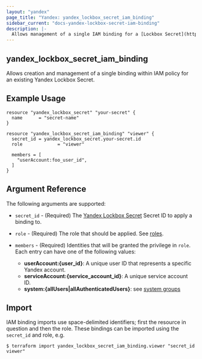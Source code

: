 ```yaml
---
layout: "yandex"
page_title: "Yandex: yandex_lockbox_secret_iam_binding"
sidebar_current: "docs-yandex-lockbox-secret-iam-binding"
description: |-
  Allows management of a single IAM binding for a [Lockbox Secret](https://cloud.yandex.com/docs/lockbox/).
---
```


## yandex\_lockbox\_secret\_iam\_binding

Allows creation and management of a single binding within IAM policy for
an existing Yandex Lockbox Secret.

## Example Usage

```hcl
resource "yandex_lockbox_secret" "your-secret" {
  name      = "secret-name"
}

resource "yandex_lockbox_secret_iam_binding" "viewer" {
  secret_id = yandex_lockbox_secret.your-secret.id
  role             = "viewer"

  members = [
    "userAccount:foo_user_id",
  ]
}
```

## Argument Reference

The following arguments are supported:

* `secret_id` - (Required) The [Yandex Lockbox Secret](https://cloud.yandex.com/docs/lockbox/) Secret ID to apply a binding to.

* `role` - (Required) The role that should be applied. See [roles](https://cloud.yandex.com/docs/lockbox/security/).

* `members` - (Required) Identities that will be granted the privilege in `role`.
  Each entry can have one of the following values:
    * **userAccount:{user_id}**: A unique user ID that represents a specific Yandex account.
    * **serviceAccount:{service_account_id}**: A unique service account ID.
    * **system:{allUsers|allAuthenticatedUsers}**: see [system groups](https://cloud.yandex.com/docs/iam/concepts/access-control/system-group)

## Import

IAM binding imports use space-delimited identifiers; first the resource in question and then the role.
These bindings can be imported using the `secret_id` and role, e.g.

```
$ terraform import yandex_lockbox_secret_iam_binding.viewer "secret_id viewer"
```
